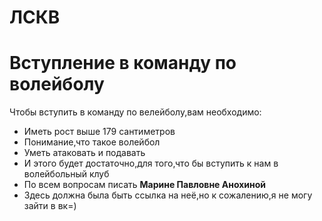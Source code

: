# ЛСКВ
# Вступление в команду по волейболу
Чтобы вступить в команду по велейболу,вам необходимо:
* Иметь рост выше 179 сантиметров
* Понимание,что такое волейбол
* Уметь атаковать и подавать
* И этого будет достаточно,для того,что бы вступить к нам в волейбольный клуб
* По всем вопросам писать **Марине Павловне Анохиной**
* Здесь должна была быть ссылка на неё,но к сожалению,я не могу зайти в вк=)
